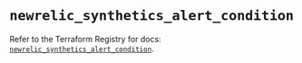 # `newrelic_synthetics_alert_condition`

Refer to the Terraform Registry for docs: [`newrelic_synthetics_alert_condition`](https://registry.terraform.io/providers/newrelic/newrelic/3.34.0/docs/resources/synthetics_alert_condition).
